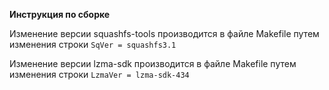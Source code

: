 **Инструкция по сборке**

Изменение версии squashfs-tools производится в файле Makefile путем изменения строки 
`SqVer = squashfs3.1`


Изменение версии lzma-sdk производится в файле Makefile путем изменения строки 
`LzmaVer = lzma-sdk-434`
